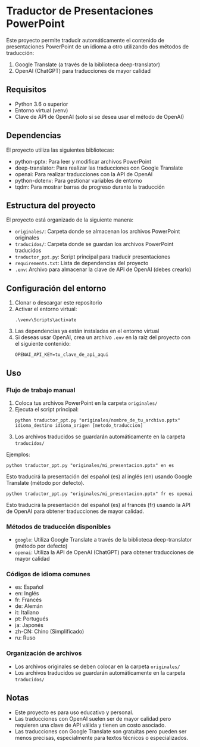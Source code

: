 # Traductor de Presentaciones PowerPoint

Este proyecto permite traducir automáticamente el contenido de presentaciones PowerPoint de un idioma a otro utilizando dos métodos de traducción:
1. Google Translate (a través de la biblioteca deep-translator)
2. OpenAI (ChatGPT) para traducciones de mayor calidad

## Requisitos

- Python 3.6 o superior
- Entorno virtual (venv)
- Clave de API de OpenAI (solo si se desea usar el método de OpenAI)

## Dependencias

El proyecto utiliza las siguientes bibliotecas:
- python-pptx: Para leer y modificar archivos PowerPoint
- deep-translator: Para realizar las traducciones con Google Translate
- openai: Para realizar traducciones con la API de OpenAI
- python-dotenv: Para gestionar variables de entorno
- tqdm: Para mostrar barras de progreso durante la traducción

## Estructura del proyecto

El proyecto está organizado de la siguiente manera:
- `originales/`: Carpeta donde se almacenan los archivos PowerPoint originales
- `traducidos/`: Carpeta donde se guardan los archivos PowerPoint traducidos
- `traductor_ppt.py`: Script principal para traducir presentaciones
- `requirements.txt`: Lista de dependencias del proyecto
- `.env`: Archivo para almacenar la clave de API de OpenAI (debes crearlo)

## Configuración del entorno

1. Clonar o descargar este repositorio
2. Activar el entorno virtual:
   ```
   .\venv\Scripts\activate
   ```
3. Las dependencias ya están instaladas en el entorno virtual
4. Si deseas usar OpenAI, crea un archivo `.env` en la raíz del proyecto con el siguiente contenido:
   ```
   OPENAI_API_KEY=tu_clave_de_api_aqui
   ```

## Uso

### Flujo de trabajo manual

1. Coloca tus archivos PowerPoint en la carpeta `originales/`
2. Ejecuta el script principal:
   ```
   python traductor_ppt.py "originales/nombre_de_tu_archivo.pptx" idioma_destino idioma_origen [metodo_traduccion]
   ```
3. Los archivos traducidos se guardarán automáticamente en la carpeta `traducidos/`

Ejemplos:
```
python traductor_ppt.py "originales/mi_presentacion.pptx" en es
```
Esto traducirá la presentación del español (es) al inglés (en) usando Google Translate (método por defecto).

```
python traductor_ppt.py "originales/mi_presentacion.pptx" fr es openai
```
Esto traducirá la presentación del español (es) al francés (fr) usando la API de OpenAI para obtener traducciones de mayor calidad.

### Métodos de traducción disponibles

- `google`: Utiliza Google Translate a través de la biblioteca deep-translator (método por defecto)
- `openai`: Utiliza la API de OpenAI (ChatGPT) para obtener traducciones de mayor calidad

### Códigos de idioma comunes

- es: Español
- en: Inglés
- fr: Francés
- de: Alemán
- it: Italiano
- pt: Portugués
- ja: Japonés
- zh-CN: Chino (Simplificado)
- ru: Ruso

### Organización de archivos

- Los archivos originales se deben colocar en la carpeta `originales/`
- Los archivos traducidos se guardarán automáticamente en la carpeta `traducidos/`

## Notas

- Este proyecto es para uso educativo y personal.
- Las traducciones con OpenAI suelen ser de mayor calidad pero requieren una clave de API válida y tienen un costo asociado.
- Las traducciones con Google Translate son gratuitas pero pueden ser menos precisas, especialmente para textos técnicos o especializados. 